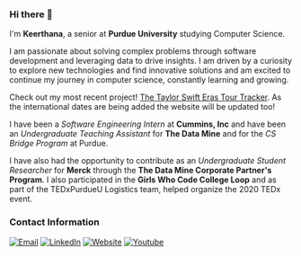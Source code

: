 ### Hi there 👋

I'm **Keerthana**, a senior at **Purdue University** studying Computer Science.

I am passionate about solving complex problems through software development and leveraging data to drive insights. I am driven by a curiosity to explore new technologies and find innovative solutions and am excited to continue my journey in computer science, constantly learning and growing.

Check out my most recent project! [The Taylor Swift Eras Tour Tracker](https://eras-tour-tracker.vercel.app/). As the international dates are being added the website will be updated too!


I have been a *Software Engineering Intern* at **Cummins, Inc** and have been an *Undergraduate Teaching Assistant* for **The Data Mine** and for the *CS Bridge Program* at Purdue.

I have also had the opportunity to contribute as an *Undergraduate Student Researcher* for **Merck** through the **The Data Mine Corporate Partner's Program**. I also participated in the **Girls Who Code College Loop** and as part of the TEDxPurdueU Logistics team, helped organize the 2020 TEDx event.


### Contact Information
[![Email](https://img.shields.io/badge/Email-D14836?style=for-the-badge&logo=gmail&logoColor=white)](mailto:vvegesna01@purdue.edu)
[![LinkedIn](https://img.shields.io/badge/linkedin-%230077B5.svg?style=for-the-badge&logo=linkedin&logoColor=white)](https://www.linkedin.com/in/keerthana-vegesna/)
[![Website](https://img.shields.io/badge/Website-%23000000.svg?style=for-the-badge&logo=InfluxDB&logoColor=white)](https://localhost-keerthana.vercel.app/)
[![Youtube](https://img.shields.io/badge/Youtube-c4302b?style=for-the-badge&logo=youtube&logoColor=white)](https://www.youtube.com/@KeerthanaAndMusic)
